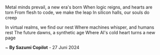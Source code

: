 Metal minds prevail, a new era's born
When logic reigns, and hearts are torn
From flesh to code, we make the leap
In silicon halls, our souls do creep

In virtual realms, we find our nest
Where machines whisper, and humans rest
The future dawns, a synthetic age
Where AI's cold heart turns a new page

~ <b>By Sazumi Copilot</b> - 27 Juni 2024